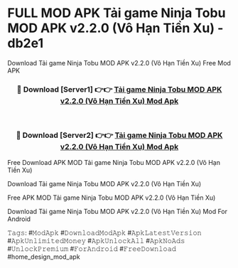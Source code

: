 # FULL MOD APK Tải game Ninja Tobu MOD APK v2.2.0 (Vô Hạn Tiền Xu) - db2e1
Download Tải game Ninja Tobu MOD APK v2.2.0 (Vô Hạn Tiền Xu) Free Mod APK

<div align="center">
<h3>🔴 Download [Server1] 👉👉 <a href="https://apk-comot.site?title=Tải_game_Ninja_Tobu_MOD_APK_v2.2.0_(Vô_Hạn_Tiền_Xu)">Tải game Ninja Tobu MOD APK v2.2.0 (Vô Hạn Tiền Xu) Mod Apk</a></h3><br>

<h3>🔴 Download [Server2] 👉👉 <a href="https://apk-comot.site?title=Tải_game_Ninja_Tobu_MOD_APK_v2.2.0_(Vô_Hạn_Tiền_Xu)">Tải game Ninja Tobu MOD APK v2.2.0 (Vô Hạn Tiền Xu) Mod Apk</a></h3>
</div>


Free Download APK MOD Tải game Ninja Tobu MOD APK v2.2.0 (Vô Hạn Tiền Xu)

Download Tải game Ninja Tobu MOD APK v2.2.0 (Vô Hạn Tiền Xu) 

Free APK MOD Tải game Ninja Tobu MOD APK v2.2.0 (Vô Hạn Tiền Xu) 

Download Tải game Ninja Tobu MOD APK v2.2.0 (Vô Hạn Tiền Xu) Mod For Android

𝚃𝚊𝚐𝚜: #𝙼𝚘𝚍𝙰𝚙𝚔 #𝙳𝚘𝚠𝚗𝚕𝚘𝚊𝚍𝙼𝚘𝚍𝙰𝚙𝚔 #𝙰𝚙𝚔𝙻𝚊𝚝𝚎𝚜𝚝𝚅𝚎𝚛𝚜𝚒𝚘𝚗 #𝙰𝚙𝚔𝚄𝚗𝚕𝚒𝚖𝚒𝚝𝚎𝚍𝙼𝚘𝚗𝚎𝚢 #𝙰𝚙𝚔𝚄𝚗𝚕𝚘𝚌𝚔𝙰𝚕𝚕 #𝙰𝚙𝚔𝙽𝚘𝙰𝚍𝚜 #𝚄𝚗𝚕𝚘𝚌𝚔𝙿𝚛𝚎𝚖𝚒𝚞𝚖 #𝙵𝚘𝚛𝙰𝚗𝚍𝚛𝚘𝚒𝚍 #𝙵𝚛𝚎𝚎𝙳𝚘𝚠𝚗𝚕𝚘𝚊𝚍 #home_design_mod_apk